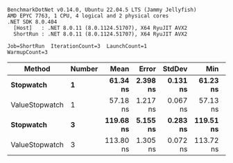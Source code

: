 ```

BenchmarkDotNet v0.14.0, Ubuntu 22.04.5 LTS (Jammy Jellyfish)
AMD EPYC 7763, 1 CPU, 4 logical and 2 physical cores
.NET SDK 8.0.404
  [Host]   : .NET 8.0.11 (8.0.1124.51707), X64 RyuJIT AVX2
  ShortRun : .NET 8.0.11 (8.0.1124.51707), X64 RyuJIT AVX2

Job=ShortRun  IterationCount=3  LaunchCount=1  
WarmupCount=3  

```
| Method         | Number | Mean      | Error    | StdDev   | Min       | Max       | Gen0   | Allocated |
|--------------- |------- |----------:|---------:|---------:|----------:|----------:|-------:|----------:|
| **Stopwatch**      | **1**      |  **61.34 ns** | **2.398 ns** | **0.131 ns** |  **61.23 ns** |  **61.48 ns** | **0.0005** |      **40 B** |
| ValueStopwatch | 1      |  57.18 ns | 1.217 ns | 0.067 ns |  57.13 ns |  57.26 ns |      - |         - |
| **Stopwatch**      | **3**      | **119.68 ns** | **5.155 ns** | **0.283 ns** | **119.51 ns** | **120.01 ns** | **0.0005** |      **40 B** |
| ValueStopwatch | 3      | 113.80 ns | 1.305 ns | 0.072 ns | 113.72 ns | 113.86 ns |      - |         - |
